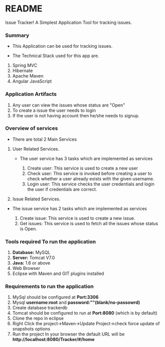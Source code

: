 # README #

Issue Tracker! A Simplest Application Tool for tracking issues.

### Summary ###

* This Application can be used for tracking issues.

* The Technical Stack used for this app are.

1. Spring MVC 
2. Hibernate
3. Apache Maven
4. Angular JavaScript

### Application Artifacts ###

1. Any user can view the issues whose status are "Open"
2. To create a issue the user needs to login
3. If the user is not having account then he/she needs to signup.

### Overview of services ###
* There are total 2 Main Services

1. User Related Services.

   * The user service has 3 tasks which are implemented as services
     
     1. Create user: This service is used to create a new user
     2. Check user: This service is invoked before creating a user to check whether a user already exists with the given username.
     3. Login user: This service checks the user credentials and login the user if credentials are correct.

2. Issue Related Services.

 * The issue service has 2 tasks which are implemented as services
     
     1. Create issue: This service is used to create a new issue.
     2. Get issues: This service is used to fetch all the issues whose status is Open.

### Tools required To run the application ###

1. **Database:** MySQL
2. **Server:** Tomcat V7.0
3. **Java:** 1.6 or above
4. Web Browser
5. Eclipse with Maven and GIT plugins installed

### Requirements to run the application ###

1. MySql should be configured at **Port:3306**
2. Mysql **username:root** and **password:""(blank/no-passowrd)**
3. Create database trackerdb
4. Tomcat should be configured to run at **Port:8080** (which is by default)
5. Clone the repo in eclipse
6. Right Click the project->Maven->Update Project->check force update of snapshots options
7. Run the project
In your browser the default URL will be **http://localhost:8080/Tracker/#/home**